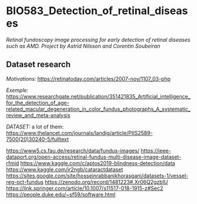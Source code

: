 # BIO583_Detection_of_retinal_diseases
*Retinal fundoscopy image processing for early detection of retinal diseases such as AMD. Project by Astrid Nilsson and Corentin Soubeiran* 

## Dataset research
*Motivations:* https://retinatoday.com/articles/2007-nov/1107_03-php

*Exemple:* https://www.researchgate.net/publication/351421835_Artificial_intelligence_for_the_detection_of_age-related_macular_degeneration_in_color_fundus_photographs_A_systematic_review_and_meta-analysis

*DATASET:*
a lot of them: https://www.thelancet.com/journals/landig/article/PIIS2589-7500(20)30240-5/fulltext

https://www5.cs.fau.de/research/data/fundus-images/
https://ieee-dataport.org/open-access/retinal-fundus-multi-disease-image-dataset-rfmid
https://www.kaggle.com/c/aptos2019-blindness-detection/data
https://www.kaggle.com/jr2ngb/cataractdataset
https://sites.google.com/site/hosseinrabbanikhorasgani/datasets-1/vessel-reg-oct-fundus
https://zenodo.org/record/1481223#.Xr06Q2gzbIU
https://link.springer.com/article/10.1007/s11517-018-1915-z#Sec2
https://people.duke.edu/~sf59/software.html
